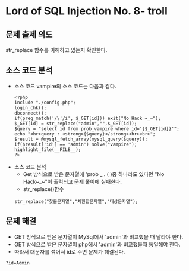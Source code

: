 # Lord of SQL Injection No. 8- troll
## 문제 출제 의도
str_replace 함수를 이해하고 있는지 확인한다.
## 소스 코드 분석
+ 소스 코드
vampire의 소스 코드는 다음과 같다.
    ~~~
    <?php 
    include "./config.php"; 
    login_chk(); 
    dbconnect(); 
    if(preg_match('/\'/i', $_GET[id])) exit("No Hack ~_~"); 
    $_GET[id] = str_replace("admin","",$_GET[id]); 
    $query = "select id from prob_vampire where id='{$_GET[id]}'";
    echo "<hr>query : <strong>{$query}</strong><hr><br>"; 
    $result = @mysql_fetch_array(mysql_query($query)); 
    if($result['id'] == 'admin') solve("vampire"); 
    highlight_file(__FILE__); 
    ?>
    ~~~
+ 소스 코드 분석
    - Get 방식으로 받은 문자열에 'prob _ . ( )중 하나라도 있다면 "No Hack~_~"이 출력되고 문제 풀이에 실패한다.
    - str_replace()함수
    ~~~
    str_replace("찾을문자열","치환할문자열","대상문자열");
    ~~~
## 문제 해결
+ GET 방식으로 받은 문자열이 MySql에서 'admin'과 비교했을 때 달라야 한다.
+ GET 방식으로 받은 문자열이 php에서 'admin'과 비교했을때 동일해야 한다.
+ 따라서 대문자를 섞어서 id로 주면 문제가 해결된다.
~~~
?id=Admin
~~~